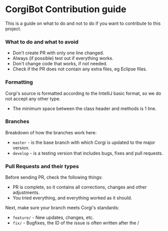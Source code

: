 # CorgiBot Contribution guide

This is a guide on what to do and not to do if you want to contribute to this project.

### What to do and what to avoid

- Don't create PR with only one line changed.
- Always (if possible) test out if everything works.
- Don't change code that works, if not needed.
- Check if the PR does not contain any extra files, eg Eclipse files.

### Formatting

Corgi's source is formatted according to the IntelliJ basic format, so we do not accept any other type.

- The minimum space between the class header and methods is 1 line.

### Branches

Breakdown of how the branches work here:

- `master` - is the base branch with which Corgi is updated to the major version.
- `develop` - is a testing version that includes bugs, fixes and pull requests.

### Pull Requests and their types

Before sending PR, check the following things:

- PR is complete, so it contains all corrections, changes and other adjustments.
- You tried everything, and everything worked as it should.

Next, make sure your branch meets Corgi's standards:

- `feature/` - New updates, changes, etc.
- `fix/` - Bugfixes, the ID of the issue is often written after the /
